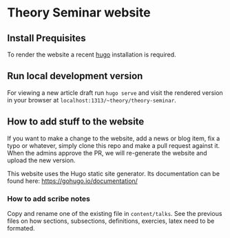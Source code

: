 # Theory Seminar website

## Install Prequisites

To render the  website a recent [hugo](https://gohugo.io) installation is required.

## Run local development version

For viewing a new article draft run `hugo serve` and visit the rendered version in your browser at `localhost:1313/~theory/theory-seminar`. 

## How to add stuff to the website

If you want to make a change to the website, add a news or blog item, fix a
typo or whatever, simply clone this repo and make a pull request against it.
When the admins approve the PR, we will re-generate the website and upload the
new version.

This website uses the Hugo static site generator. Its documentation can be
found here: https://gohugo.io/documentation/

### How to add scribe notes
Copy and rename one of the existing file in `content/talks`. See the previous files
on how sections, subsections, definitions, exercies, latex need to be formated.
